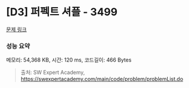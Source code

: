 # [D3] 퍼펙트 셔플 - 3499 

[문제 링크](https://swexpertacademy.com/main/code/problem/problemDetail.do?contestProbId=AWGsRbk6AQIDFAVW) 

### 성능 요약

메모리: 54,368 KB, 시간: 120 ms, 코드길이: 466 Bytes



> 출처: SW Expert Academy, https://swexpertacademy.com/main/code/problem/problemList.do